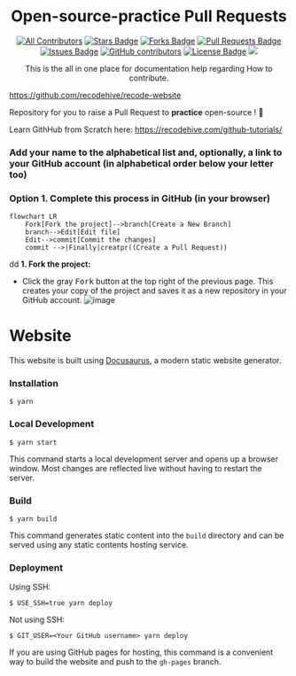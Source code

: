 <h1 align="center">Open-source-practice Pull Requests</h1>

<div align="center">
<!-- ALL-CONTRIBUTORS-BADGE:START - Do not remove or modify this section --> 
 
[![All Contributors](https://img.shields.io/badge/all_contributors-1-orange.svg?style=flat-square)](#contributors-)
<a href="https://github.com/recodehive/recode-website/stargazers"><img src="https://img.shields.io/github/stars/recodehive/recode-website" alt="Stars Badge"/></a>
<a href="https://github.com/recodehive/recode-website/network/members"><img src="https://img.shields.io/github/forks/recodehive/recode-website" alt="Forks Badge"/></a> 
<a href="https://github.com/recodehive/recode-website/pulls"><img src="https://img.shields.io/github/issues-pr/recodehive/recode-website" alt="Pull Requests Badge"/></a>
<a href="https://github.com/recodehive/recode-website/issues"><img src="https://img.shields.io/github/issues/recodehive/recode-website" alt="Issues Badge"/></a>
<a href="https://github.com/recodehive/recode-website/graphs/contributors"><img alt="GitHub contributors" src="https://img.shields.io/github/contributors/recodehive/recode-website?color=2b9348"></a>
<a href="https://github.com/recodehive/recode-website/blob/master/LICENSE"><img src="https://img.shields.io/github/license/recodehive/recode-website?color=2b9348" alt="License Badge"/></a>
[![](https://visitcount.itsvg.in/api?id=Opensource-practice&label=Profile%20Views&color=0&icon=5&pretty=true)](https://visitcount.itsvg.in)
<!-- ALL-CONTRIBUTORS-BADGE:END -->
This is the all in one place for documentation help regarding How to contribute.
</div>

https://github.com/recodehive/recode-website

Repository for you to raise a Pull Request to **practice** open-source ! 🎉

Learn GithHub from Scratch here: https://recodehive.com/github-tutorials/

### Add your name to the alphabetical list and, optionally, a link to your GitHub account (in alphabetical order below your letter too)

### Option 1. Complete this process in GitHub (in your browser)

```mermaid
flowchart LR
    Fork[Fork the project]-->branch[Create a New Branch]
    branch-->Edit[Edit file]
    Edit-->commit[Commit the changes]
    commit -->|Finally|creatpr((Create a Pull Request))
```
dd
**1. Fork the project:**

- Click the gray <kbd>Fork</kbd> button at the top right of the previous page. This creates your copy of the project and saves it as a new repository in your GitHub account.
![image](https://github.com/GSSoC24/being-an-GSSoc24/assets/166531702/a50b0ed1-84b6-4254-bd7c-d8dbb2839466)


# Website

This website is built using [Docusaurus](https://docusaurus.io/), a modern static website generator.

### Installation

```
$ yarn
```

### Local Development

```
$ yarn start
```

This command starts a local development server and opens up a browser window. Most changes are reflected live without having to restart the server.

### Build

```
$ yarn build
```

This command generates static content into the `build` directory and can be served using any static contents hosting service.

### Deployment

Using SSH:

```
$ USE_SSH=true yarn deploy
```

Not using SSH:

```
$ GIT_USER=<Your GitHub username> yarn deploy
```

If you are using GitHub pages for hosting, this command is a convenient way to build the website and push to the `gh-pages` branch.

